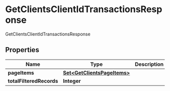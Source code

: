 

# GetClientsClientIdTransactionsResponse

GetClientsClientIdTransactionsResponse

## Properties

| Name | Type | Description | Notes |
|------------ | ------------- | ------------- | -------------|
|**pageItems** | [**Set&lt;GetClientsPageItems&gt;**](GetClientsPageItems.md) |  |  [optional] |
|**totalFilteredRecords** | **Integer** |  |  [optional] |



